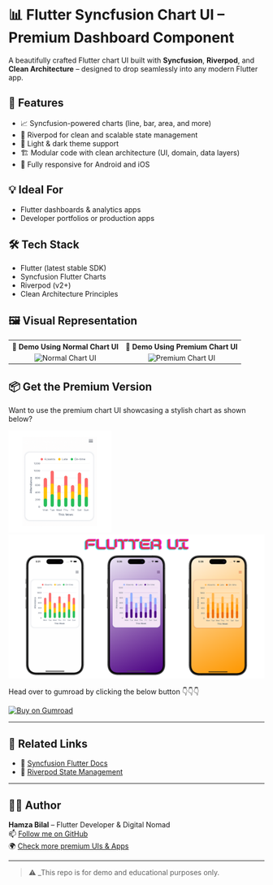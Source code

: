 # 📊 Flutter Syncfusion Chart UI – Premium Dashboard Component

A beautifully crafted Flutter chart UI built with **Syncfusion**, **Riverpod**, and **Clean Architecture** – designed to drop seamlessly into any modern Flutter app.

## 🚀 Features

- 📈 Syncfusion-powered charts (line, bar, area, and more)
- 🧠 Riverpod for clean and scalable state management
- 🎨 Light & dark theme support
- 🏗️ Modular code with clean architecture (UI, domain, data layers)
- 📱 Fully responsive for Android and iOS

## 💡 Ideal For

- Flutter dashboards & analytics apps  
- Developer portfolios or production apps

## 🛠️ Tech Stack

- Flutter (latest stable SDK)
- Syncfusion Flutter Charts
- Riverpod (v2+)
- Clean Architecture Principles

## 🖼️ Visual Representation
<table align="center">
  <tr>
    <th>📱 Demo Using Normal Chart UI</th>
    <th>📱 Demo Using Premium Chart UI</th>
  </tr>
  <tr>
    <td align="center">
      <img src="assets/images/demo.gif" width="300" alt="Normal Chart UI">
    </td>
    <td align="center">
      <img src="assets/images/premium_demo.gif" width="300" alt="Premium Chart UI">
    </td>
  </tr>
</table>

## 📦 Get the Premium Version
Want to use the premium chart UI showcasing a stylish chart as shown below?
<p float="left">
  <img src="assets/images/premium_asset_graph_design.png" width="40%" /><br>
  <img src="assets/images/asset_management_cover.png" />
</p>

Head over to gumroad by clicking the below button 👇👇👇
<p align="left">
  <a href="https://hamzabilal5.gumroad.com/l/ldpgos?layout=profile" target="_blank">
    <img src="https://img.shields.io/badge/Buy%20Now%20on-Gumroad-orange?style=for-the-badge&logo=gumroad" alt="Buy on Gumroad">
  </a>
</p>


---

## 🔗 Related Links
- 📘 [Syncfusion Flutter Docs](https://pub.dev/packages/syncfusion_flutter_charts)
- 🧠 [Riverpod State Management](https://riverpod.dev)

---

## 👨‍💻 Author

**Hamza Bilal** – Flutter Developer & Digital Nomad  
📫 [Follow me on GitHub](https://github.com/HBGaya)  
🌍 [Check more premium UIs & Apps](https://hamzabilal5.gumroad.com/)

---

> ⚠️ _This repo is for demo and educational purposes only.
